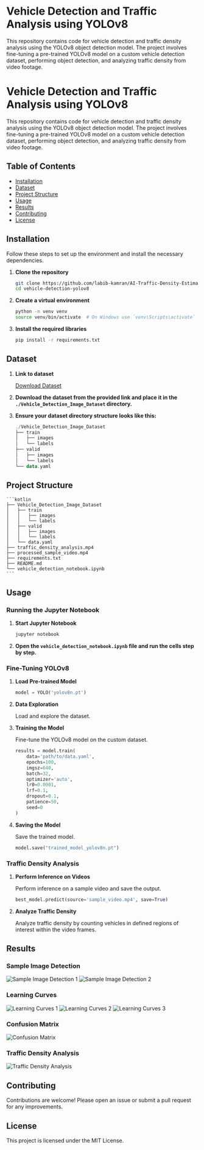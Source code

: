 
# Vehicle Detection and Traffic Analysis using YOLOv8

This repository contains code for vehicle detection and traffic density analysis using the YOLOv8 object detection model. The project involves fine-tuning a pre-trained YOLOv8 model on a custom vehicle detection dataset, performing object detection, and analyzing traffic density from video footage.



# Vehicle Detection and Traffic Analysis using YOLOv8

This repository contains code for vehicle detection and traffic density analysis using the YOLOv8 object detection model. The project involves fine-tuning a pre-trained YOLOv8 model on a custom vehicle detection dataset, performing object detection, and analyzing traffic density from video footage.

## Table of Contents

- [Installation](#installation)
- [Dataset](#dataset)
- [Project Structure](#project-structure)
- [Usage](#usage)
- [Results](#results)
- [Contributing](#contributing)
- [License](#license)

## Installation

Follow these steps to set up the environment and install the necessary dependencies.

1. **Clone the repository**

    ```sh
    git clone https://github.com/labib-kamran/AI-Traffic-Density-Estimation.git
    cd vehicle-detection-yolov8
    ```

2. **Create a virtual environment**

    ```sh
    python -m venv venv
    source venv/bin/activate  # On Windows use `venv\Scripts\activate`
    ```

3. **Install the required libraries**

    ```sh
    pip install -r requirements.txt
    ```

## Dataset

1. **Link to dataset**

    [Download Dataset](https://drive.google.com/file/d/1RbTX5Jmd-WdmEbPdoUjEtpvv4ljsHfC1/view?usp=sharing)

2. **Download the dataset from the provided link and place it in the `./Vehicle_Detection_Image_Dataset` directory.**

3. **Ensure your dataset directory structure looks like this:**

    ```kotlin
    ./Vehicle_Detection_Image_Dataset
    ├── train
    │   ├── images
    │   └── labels
    ├── valid
    │   ├── images
    │   └── labels
    └── data.yaml
    ```

## Project Structure

    ```kotlin
    ├── Vehicle_Detection_Image_Dataset
    │   ├── train
    │   │   ├── images
    │   │   └── labels
    │   ├── valid
    │   │   ├── images
    │   │   └── labels
    │   └── data.yaml
    ├── traffic_density_analysis.mp4
    ├── processed_sample_video.mp4
    ├── requirements.txt
    ├── README.md
    └── vehicle_detection_notebook.ipynb
    ```

## Usage

### Running the Jupyter Notebook

1. **Start Jupyter Notebook**

    ```sh
    jupyter notebook
    ```

2. **Open the `vehicle_detection_notebook.ipynb` file and run the cells step by step.**

### Fine-Tuning YOLOv8

1. **Load Pre-trained Model**

    ```python
    model = YOLO('yolov8n.pt')
    ```

2. **Data Exploration**

    Load and explore the dataset.

3. **Training the Model**

    Fine-tune the YOLOv8 model on the custom dataset.

    ```python
    results = model.train(
        data='path/to/data.yaml',
        epochs=100,
        imgsz=640,
        batch=32,
        optimizer='auto',
        lr0=0.0001,
        lrf=0.1,
        dropout=0.1,
        patience=50,
        seed=0
    )
    ```

4. **Saving the Model**

    Save the trained model.

    ```python
    model.save("trained_model_yolov8n.pt")
    ```

### Traffic Density Analysis

1. **Perform Inference on Videos**

    Perform inference on a sample video and save the output.

    ```python
    best_model.predict(source='sample_video.mp4', save=True)
    ```

2. **Analyze Traffic Density**

    Analyze traffic density by counting vehicles in defined regions of interest within the video frames.

## Results

### Sample Image Detection

![Sample Image Detection 1](https://drive.google.com/uc?export=view&id=1J00wkqRBX7CsOqvMmHVCV3qU268tYmFr)
![Sample Image Detection 2](https://drive.google.com/uc?export=view&id=13r3cdcXpsR1zAOZhmTlq-_AKWg3RieyR)


### Learning Curves

![Learning Curves 1](https://drive.google.com/uc?export=view&id=1PF9OuE6Uhk4ukLLMOqRqZxPaw4LdcWF-)
![Learning Curves 2](https://drive.google.com/uc?export=view&id=1ayQMoxul3wU46S0NWJRLdXyyCK3iyt6M)
![Learning Curves 3](https://drive.google.com/uc?export=view&id=1rE5bC82NFI6ISQ9WmEMmjDNSRMS6LZtR)

### Confusion Matrix

![Confusion Matrix](https://drive.google.com/uc?export=view&id=1UHNCRJ6MCBnCUqxDbNxKJ_Rzklu6NdQj)

### Traffic Density Analysis

![Traffic Density Analysis](https://drive.google.com/file/d/1LFsVmTqou7GVN1SlJb50qMmFwWegwWnU/view?usp=sharing)

## Contributing

Contributions are welcome! Please open an issue or submit a pull request for any improvements.

## License

This project is licensed under the MIT License.
